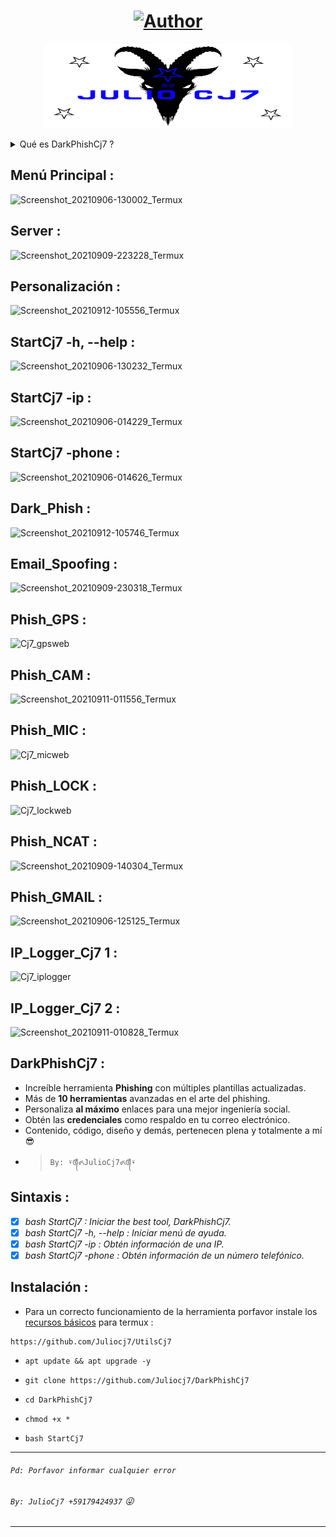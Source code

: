 <h1 align="center"><a href="https://github.com/Juliocj7"><img title="Author" src="https://img.shields.io/badge/Author-⍣᭕ᬁ᭖𝕵𝖚𝖑𝖎𝖔𖤐𝖈𝖏7᭖᭕ᬁ⍣-svg?style=flat&color=FF0000&logo=github"></a></h1>


<p align="center"><img src="https://github.com/Juliocj7/Juliocj7/blob/main/JulioCj7.gif" width="400" height="135"/> </p>


<details>
<summary> Qué es DarkPhishCj7 ? </summary>
<br>

 - DarkPhishCj7 es mi herramienta privada de phishing 100% funcional.
 - Inicio de creación >> 10 de agosto del 2021.
 - Fin de la creación >> 5 de septiembre del 2021.

</details>

## Menú Principal :
![Screenshot_20210906-130002_Termux](https://user-images.githubusercontent.com/81049859/132247524-bcbf1166-f8d5-4550-aa84-6488bed5383c.png)

## Server :
![Screenshot_20210909-223228_Termux](https://user-images.githubusercontent.com/81049859/132790295-7afb80a2-2711-4aa6-ba6b-b304df52545d.png)

## Personalización :
![Screenshot_20210912-105556_Termux](https://user-images.githubusercontent.com/81049859/132992574-ab7f89c3-d21d-4843-9e79-e119d07a597e.png)

## StartCj7 -h, --help :
![Screenshot_20210906-130232_Termux](https://user-images.githubusercontent.com/81049859/132247553-ca5a93cd-4c21-4451-9ea8-74164e22e0c8.png)

## StartCj7 -ip :
![Screenshot_20210906-014229_Termux](https://user-images.githubusercontent.com/81049859/132167262-367018ba-0ce3-46c3-9443-f96ba6ede082.png)

## StartCj7 -phone :
![Screenshot_20210906-014626_Termux](https://user-images.githubusercontent.com/81049859/132167284-00faae5c-391d-46ef-8ef3-4374cfec32b1.png)

## Dark_Phish :
![Screenshot_20210912-105746_Termux](https://user-images.githubusercontent.com/81049859/132992580-0c669782-c6c6-43d4-a896-5d797cf37da1.png)

## Email_Spoofing :
![Screenshot_20210909-230318_Termux](https://user-images.githubusercontent.com/81049859/132792985-ffbe7f3b-39c2-4a54-80c4-ed3a159a9a64.png)

## Phish_GPS :
![Cj7_gpsweb](https://user-images.githubusercontent.com/81049859/132144325-4aece1d6-bcea-434b-b70d-f330ef4816fb.png)

## Phish_CAM :
![Screenshot_20210911-011556_Termux](https://user-images.githubusercontent.com/81049859/132937249-5fe39fe1-56d9-4fd4-b0ef-f0d296ccdde6.png)

## Phish_MIC :
![Cj7_micweb](https://user-images.githubusercontent.com/81049859/132144394-1de1c7af-7f33-4a00-991d-c4d34d91373f.png)

## Phish_LOCK :
![Cj7_lockweb](https://user-images.githubusercontent.com/81049859/132144401-afd50657-7594-44c7-ada4-9ca23102280f.png)

## Phish_NCAT :
![Screenshot_20210909-140304_Termux](https://user-images.githubusercontent.com/81049859/132740058-01dc47ff-a856-40d9-804d-234a4cb36ef1.png)

## Phish_GMAIL :
![Screenshot_20210906-125125_Termux](https://user-images.githubusercontent.com/81049859/132247842-4ebb7838-96d1-4338-9204-00d2f0d48254.png)

## IP_Logger_Cj7 1 :
![Cj7_iplogger](https://user-images.githubusercontent.com/81049859/132144430-1e430b44-2416-46ed-a8ed-a71e10df0362.png)

## IP_Logger_Cj7 2 :
![Screenshot_20210911-010828_Termux](https://user-images.githubusercontent.com/81049859/132937253-707b787a-f945-476b-9368-9cb5f4d610d6.png)

## DarkPhishCj7 :
* Increíble herramienta **Phishing** con múltiples plantillas actualizadas.
* Más de **10 herramientas** avanzadas en el arte del phishing.
* Personaliza **al máximo** enlaces para una mejor ingeniería social.
* Obtén las **credenciales** como respaldo en tu correo electrónico.
* Contenido, código, diseño y demás, pertenecen plena y totalmente a mí :sunglasses:
- > ` By: ⍣᭕ᬁ᭖JulioCj7᭖᭕ᬁ⍣ `

## Sintaxis :
- [x] *bash StartCj7 : Iniciar the best tool, DarkPhishCj7.*
- [x] *bash StartCj7 -h, --help : Iniciar menú de ayuda.*
- [x] *bash StartCj7 -ip : Obtén información de una IP.*
- [x] *bash StartCj7 -phone : Obtén información de un número telefónico.*

## Instalación :

* Para un correcto funcionamiento de la herramienta porfavor instale los [recursos básicos](https://github.com/Juliocj7/UtilsCj7) para termux :

~~~
https://github.com/Juliocj7/UtilsCj7
~~~

* `apt update && apt upgrade -y`

* `git clone https://github.com/Juliocj7/DarkPhishCj7`

* `cd DarkPhishCj7`

* `chmod +x *`

* `bash StartCj7`

---
###### `Pd: Porfavor informar cualquier error`
###### `By: JulioCj7 +59179424937` :stuck_out_tongue_winking_eye:
---
